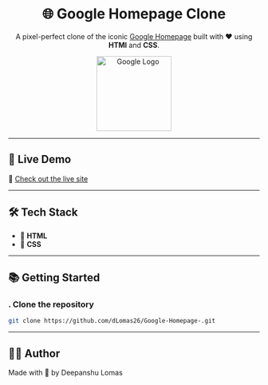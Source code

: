 <h1 align="center">🌐 Google Homepage Clone</h1>

<p align="center">
  A pixel-perfect clone of the iconic <a href="https://www.google.com" target="_blank">Google Homepage</a> built with ❤️ using <b>HTMl</b> and <b>CSS</b>.
</p>

<p align="center">
  <img src="https://upload.wikimedia.org/wikipedia/commons/2/2f/Google_2015_logo.svg" width="150" alt="Google Logo">
</p>

---

## 🚀 Live Demo

🔗 [Check out the live site](https://google-homepage-jet.vercel.app/)  

---

## 🛠️ Tech Stack

- 🧠 **HTML** 
- 🎨 **CSS** 

---

## 📚 Getting Started

### . Clone the repository
```bash
git clone https://github.com/dLomas26/Google-Homepage-.git
```

---

## 🧑‍💻 Author

Made with 💙 by Deepanshu Lomas

